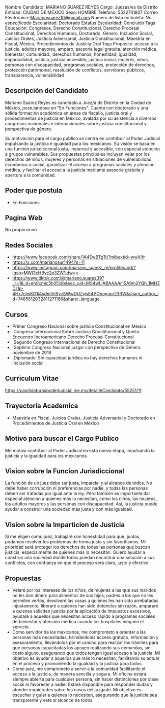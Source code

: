 Nombre Candidato: MARIANO SUAREZ REYES
Cargo: Juezas/es de Distrito
Entidad: CIUDAD DE MEXICO
Sexo: HOMBRE
Telefono: 5522741807
Correo Electronico: Marianosuarez10@gmail.com
Numero de lista en boleta: *No especificado*
Escolaridad: Doctorado
Estatus Escolaridad: Concluido
Tags Educación: Congresos, Derecho Constitucional, Derecho Procesal Constitucional, Derechos Humanos, Doctorado, Género, Inclusión Social, Juicios Orales, Justicia Adversarial, Justicia Constitucional, Maestría en Fiscal, México, Procedimientos de Justicia Oral
Tags Propósito: acceso a la justicia, adultos mayores, amparo, asesoría legal gratuita, atención médica, bienestar, comunidad., derechos humanos, honestidad, igualdad, imparcialidad, justicia, justicia accesible, justicia social, mujeres, niños, personas con discapacidad, programas sociales, protección de derechos, protección patrimonial, resolución de conflictos, servidores públicos, transparencia, vulnerabilidad


## Descripción del Candidato 

Mariano Suarez Reyes es candidato a Juez/a de Distrito en la Ciudad de México, postulándose en "En Funciones". Cuenta con doctorado y una sólida formación académica en áreas de fiscalía, justicia oral y procedimientos de justicia en México, avalada por su asistencia a diversos congresos nacionales e internacionales sobre justicia constitucional y perspectiva de género.

Su motivación para el cargo público se centra en contribuir al Poder Judicial impulsando la justicia e igualdad para los mexicanos. Su visión se basa en una función jurisdiccional justa, imparcial y accesible, con especial atención a grupos vulnerables. Sus propuestas principales incluyen velar por los derechos de niños, mujeres y personas en situaciones de vulnerabilidad económica o social, garantizar el acceso a programas sociales y atención médica, y facilitar el acceso a la justicia mediante asesoría gratuita y apertura a la comunidad.


## Poder que postula

- En Funciones


## Pagina Web

No proporcionó


## Redes Sociales

- https://www.facebook.com/share/1A4EwBTgTt/?mibextid=wwXIfr
- https://x.com/marianosur1494?s=11
- https://www.instagram.com/mariano_suarez_re/profilecard/?igsh=MWI3cHBvc2o3ZW1idw==
- https://www.tiktok.com/@mariano.suarez39?_r=1&_d=eh9cmic5h05ldb&sec_uid=MS4wLjABAAAAr15A9m2YQh_1MHZDr1p-4Hk7chsKO1i4sdmlViSycSWwDUZxjsE4POnogupr23RW&share_author_id=7485812032811271186&sharer_language


## Cursos

- Primer Congreso Nacional sobre justicia Constitucional en México
- ,Congreso Internacional Sobre Justicia Constitucional y Quinto Encuentro Iberoamericano Derecho Procesal Constitucional
- ,Segundo Congreso Internacional de Derecho Constitucional
- ,Séptimo Congreso Nacional juzgar con perspectiva de Género noviembre de 2019
- ,Diplomado: Sin capacidad jurídica no hay derechos humanos ni inclusión social


## Curriculum Vitae

https://candidaturaspoderjudicial.ine.mx/detalleCandidato/55251/11


## Trayectoria Academica

- Maestría en Fiscal, Juicios Orales, Justicia Adversarial y Doctorado en Procedimientos de Justicia Oral en México


## Motivo para buscar el Cargo Publico

Me motiva contribuir al Poder Judicial en esta nueva etapa, impulsando la justicia y la igualdad para los mexicanos.


## Vision sobre la Funcion Jurisdiccional

La función de un juez debe ser justa, imparcial y al alcance de todos. No debe haber corrupción ni preferencias por nadie, y todas las personas deben ser tratadas por igual ante la ley. Pero también es importante dar especial atención a quienes más lo necesitan, como los niños, las mujeres, los adultos mayores y las personas con discapacidad. Así, la justicia puede ayudar a construir una sociedad más justa y con más igualdad.


## Vision sobre la Imparticion de Justicia

Si me eligen como juez, trabajaré con honestidad para que, juntos, podamos resolver los problemas de forma justa y sin favoritismos. Mi prioridad será proteger los derechos de todas las personas que buscan justicia, especialmente de quienes más lo necesitan. Quiero ayudar a construir una sociedad donde todos puedan encontrar una solución a sus conflictos, con confianza en que el proceso será claro, justo y efectivo.


## Propuestas

- Velaré por los intereses de los niños, de mujeres a las que sus maridos no les dan dinero para alimentos de sus hijos, padres a los que no les permiten verlos, devolveré las casas a quienes les han sido arrebatadas injustamente, liberaré a quienes han sido detenidos sin razón, ampararé a quienes soliciten justicia por la aplicación de impuestos excesivos, ayudaré a aquellos que necesitan acceso rápido a programas sociales de bienestar y atención médica cuando los hospitales nieguen el servicio.
- Como servidor de los mexicanos, me comprometo a orientar a las personas más necesitadas, brindándoles acceso gratuito, información y asesoramiento, llevándolos por el camino para realizar los trámites para que personas capacitadas los apoyen realizando sus demandas, sin costo alguno, asegurando que todos tengan igual acceso a la justicia. Mi objetivo es ayudar a aquellos que más lo necesitan, facilitando su actuar en el proceso y promoviendo la igualdad y la justicia para todos.
- Como juez, me comprometo a servir a la comunidad facilitando el acceso a la justicia, de manera sencilla y segura. Mi oficina estará siempre abierta para cualquier persona, sin hacer distinciones por clase social ni favorecer a nadie. Estaré disponible para responder dudas y atender inquietudes sobre los casos del juzgado. Mi objetivo es escuchar y guiar a quienes lo necesiten, asegurando que la justicia sea transparente y esté al alcance de todos.

